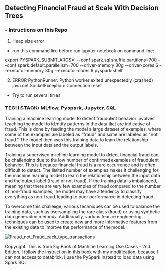 ## Detecting Financial Fraud at Scale With Decision Trees
### - Intructions on this Repo

1. Heap size error
- run this command line before run jupyter notebook on command line:

export PYSPARK_SUBMIT_ARGS=' --conf spark.sql.shuffle.partitions=700 --conf spark.default.parallelism=700 --driver-memory 30g --driver-cores 6 --executor-memory 30g --executor-cores 6 pyspark-shell'

2. ERROR PythonRunner: Python worker exited unexpectedly (crashed) java.net.SocketException: Connection reset

- Try to run several times

### TECH STACK: MLflow, Pyspark, Jupyter, SQL

Training a machine learning model to detect fraudulent behavior involves teaching the model to identify patterns in the data that are indicative of fraud. This is done by feeding the model a large dataset of examples, where some of the examples are labeled as "fraud" and some are labeled as "not fraud." The model then uses this training data to learn the relationship between the input data and the output labels.

Training a supervised machine learning model to detect financial fraud can be challenging due to the low number of confirmed examples of fraudulent behavior. This is because financial fraud is a rare occurrence and is often difficult to detect. The limited number of examples makes it challenging for the machine learning model to learn the relationship between the input data and the output label (fraud or not fraud). If the training data is imbalanced, meaning that there are very few examples of fraud compared to the number of non-fraud examples, the model may have a tendency to classify everything as non-fraud, leading to poor performance in detecting fraud.

To overcome this challenge, various techniques can be used to balance the training data, such as oversampling the rare class (fraud) or using synthetic data generation methods. Additionally, various feature engineering techniques can be used to create new and more informative features from the existing data to improve the performance of the model.

![Fraud_not_Fraud_each_type_transactions](https://user-images.githubusercontent.com/93171100/217422354-6c7bd4ab-bf6f-48b1-b534-4f745b0fe9e5.png)


Copyright: This is from Big Book of Machine Learning Use Cases - 2nd Edition. I follow the instruction in this book with my modification, because I can not access to databrick. I use the PySpark instead to load data using Spark SQL
